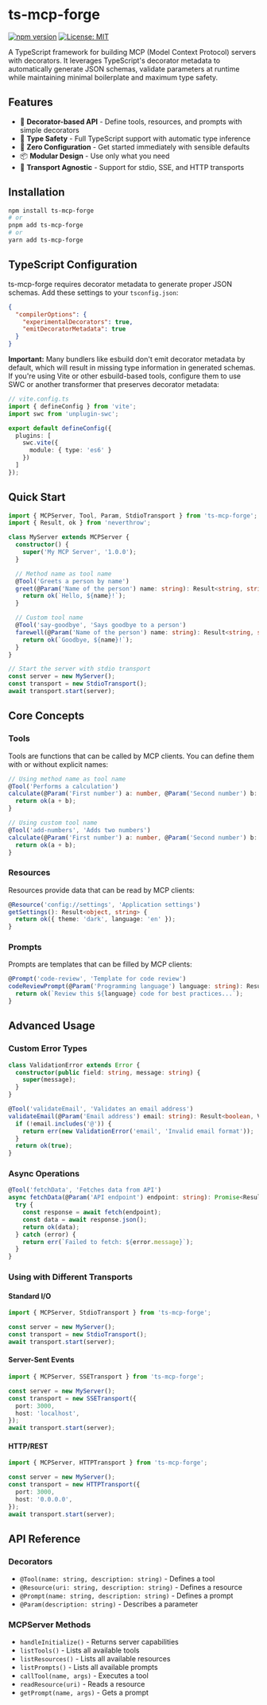 # ts-mcp-forge

[![npm version](https://badge.fury.io/js/ts-mcp-forge.svg)](https://badge.fury.io/js/ts-mcp-forge)
[![License: MIT](https://img.shields.io/badge/License-MIT-yellow.svg)](https://opensource.org/licenses/MIT)

A TypeScript framework for building MCP (Model Context Protocol) servers with decorators. It leverages TypeScript's decorator metadata to automatically generate JSON schemas, validate parameters at runtime while maintaining minimal boilerplate and maximum type safety.

## Features

- 🎯 **Decorator-based API** - Define tools, resources, and prompts with simple decorators
- 🔧 **Type Safety** - Full TypeScript support with automatic type inference
- 🚀 **Zero Configuration** - Get started immediately with sensible defaults
- 📦 **Modular Design** - Use only what you need
- 🔌 **Transport Agnostic** - Support for stdio, SSE, and HTTP transports

## Installation

```bash
npm install ts-mcp-forge
# or
pnpm add ts-mcp-forge
# or
yarn add ts-mcp-forge
```

## TypeScript Configuration

ts-mcp-forge requires decorator metadata to generate proper JSON schemas. Add these settings to your `tsconfig.json`:

```json
{
  "compilerOptions": {
    "experimentalDecorators": true,
    "emitDecoratorMetadata": true
  }
}
```

**Important:** Many bundlers like esbuild don't emit decorator metadata by default, which will result in missing type information in generated schemas. If you're using Vite or other esbuild-based tools, configure them to use SWC or another transformer that preserves decorator metadata:

```typescript
// vite.config.ts
import { defineConfig } from 'vite';
import swc from 'unplugin-swc';

export default defineConfig({
  plugins: [
    swc.vite({
      module: { type: 'es6' }
    })
  ]
});
```

## Quick Start

```typescript
import { MCPServer, Tool, Param, StdioTransport } from 'ts-mcp-forge';
import { Result, ok } from 'neverthrow';

class MyServer extends MCPServer {
  constructor() {
    super('My MCP Server', '1.0.0');
  }

  // Method name as tool name
  @Tool('Greets a person by name')
  greet(@Param('Name of the person') name: string): Result<string, string> {
    return ok(`Hello, ${name}!`);
  }

  // Custom tool name
  @Tool('say-goodbye', 'Says goodbye to a person')
  farewell(@Param('Name of the person') name: string): Result<string, string> {
    return ok(`Goodbye, ${name}!`);
  }
}

// Start the server with stdio transport
const server = new MyServer();
const transport = new StdioTransport();
await transport.start(server);
```

## Core Concepts

### Tools

Tools are functions that can be called by MCP clients. You can define them with or without explicit names:

```typescript
// Using method name as tool name
@Tool('Performs a calculation')
calculate(@Param('First number') a: number, @Param('Second number') b: number): Result<number, string> {
  return ok(a + b);
}

// Using custom tool name
@Tool('add-numbers', 'Adds two numbers')
calculate(@Param('First number') a: number, @Param('Second number') b: number): Result<number, string> {
  return ok(a + b);
}
```

### Resources

Resources provide data that can be read by MCP clients:

```typescript
@Resource('config://settings', 'Application settings')
getSettings(): Result<object, string> {
  return ok({ theme: 'dark', language: 'en' });
}
```

### Prompts

Prompts are templates that can be filled by MCP clients:

```typescript
@Prompt('code-review', 'Template for code review')
codeReviewPrompt(@Param('Programming language') language: string): Result<string, string> {
  return ok(`Review this ${language} code for best practices...`);
}
```

## Advanced Usage

### Custom Error Types

```typescript
class ValidationError extends Error {
  constructor(public field: string, message: string) {
    super(message);
  }
}

@Tool('validateEmail', 'Validates an email address')
validateEmail(@Param('Email address') email: string): Result<boolean, ValidationError> {
  if (!email.includes('@')) {
    return err(new ValidationError('email', 'Invalid email format'));
  }
  return ok(true);
}
```

### Async Operations

```typescript
@Tool('fetchData', 'Fetches data from API')
async fetchData(@Param('API endpoint') endpoint: string): Promise<Result<any, string>> {
  try {
    const response = await fetch(endpoint);
    const data = await response.json();
    return ok(data);
  } catch (error) {
    return err(`Failed to fetch: ${error.message}`);
  }
}
```

### Using with Different Transports

#### Standard I/O

```typescript
import { MCPServer, StdioTransport } from 'ts-mcp-forge';

const server = new MyServer();
const transport = new StdioTransport();
await transport.start(server);
```

#### Server-Sent Events

```typescript
import { MCPServer, SSETransport } from 'ts-mcp-forge';

const server = new MyServer();
const transport = new SSETransport({
  port: 3000,
  host: 'localhost',
});
await transport.start(server);
```

#### HTTP/REST

```typescript
import { MCPServer, HTTPTransport } from 'ts-mcp-forge';

const server = new MyServer();
const transport = new HTTPTransport({
  port: 3000,
  host: '0.0.0.0',
});
await transport.start(server);
```

## API Reference

### Decorators

- `@Tool(name: string, description: string)` - Defines a tool
- `@Resource(uri: string, description: string)` - Defines a resource
- `@Prompt(name: string, description: string)` - Defines a prompt
- `@Param(description: string)` - Describes a parameter

### MCPServer Methods

- `handleInitialize()` - Returns server capabilities
- `listTools()` - Lists all available tools
- `listResources()` - Lists all available resources
- `listPrompts()` - Lists all available prompts
- `callTool(name, args)` - Executes a tool
- `readResource(uri)` - Reads a resource
- `getPrompt(name, args)` - Gets a prompt
